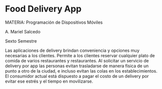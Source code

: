 # Food Delivery App


MATERIA: Programación de Dispositivos Móviles

A. Mariel Salcedo 

Sexto Semestre

Las aplicaciones de delivery brindan conveniencia y opciones muy necesarias a los clientes. Permite a los clientes reservar cualquier plato de comida de varios restaurantes y restaurantes. Al solicitar un servicio de delivery por app las personas evitan trasladarse de manera física de un punto a otro de la ciudad, e incluso evitan las colas en los establecimientos. El consumidor actual está dispuesto a pagar el costo de un delivery por evitar ese estrés y el tiempo en movilizarse.



